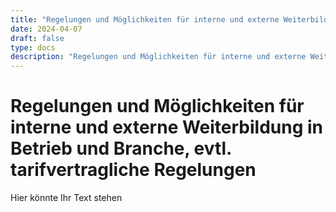 ```yaml
---
title: "Regelungen und Möglichkeiten für interne und externe Weiterbildung in Betrieb und Branche, evtl. tarifvertragliche Regelungen"
date: 2024-04-07
draft: false
type: docs
description: "Regelungen und Möglichkeiten für interne und externe Weiterbildung in Betrieb und Branche evtl tarifvertragliche Regelungen"
---
```


# Regelungen und Möglichkeiten für interne und externe Weiterbildung in Betrieb und Branche, evtl. tarifvertragliche Regelungen

Hier könnte Ihr Text stehen